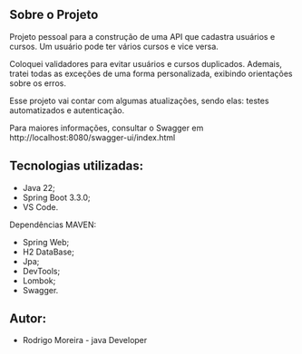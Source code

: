 ## Sobre o Projeto

Projeto pessoal para a construção de uma API que cadastra usuários e cursos. Um usuário pode ter vários cursos e vice versa. 

Coloquei validadores para evitar usuários e cursos duplicados. Ademais, tratei todas as exceções de uma forma personalizada, exibindo orientações sobre os erros.

Esse projeto vai contar com algumas atualizações, sendo elas: testes automatizados e autenticação.

Para maiores informações, consultar o Swagger em http://localhost:8080/swagger-ui/index.html

## Tecnologias utilizadas: 

- Java 22;
- Spring Boot 3.3.0;
- VS Code.

Dependências MAVEN:

- Spring Web;
- H2 DataBase;
- Jpa;
- DevTools;
- Lombok;
- Swagger.

## Autor:

- Rodrigo Moreira - java Developer
